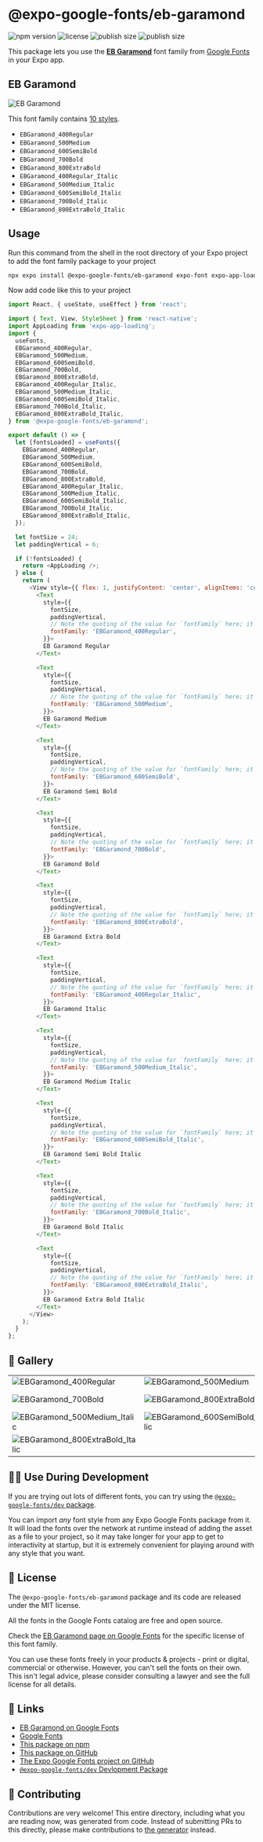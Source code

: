 # @expo-google-fonts/eb-garamond

![npm version](https://flat.badgen.net/npm/v/@expo-google-fonts/eb-garamond)
![license](https://flat.badgen.net/github/license/expo/google-fonts)
![publish size](https://flat.badgen.net/packagephobia/install/@expo-google-fonts/eb-garamond)
![publish size](https://flat.badgen.net/packagephobia/publish/@expo-google-fonts/eb-garamond)

This package lets you use the [**EB Garamond**](https://fonts.google.com/specimen/EB+Garamond) font family from [Google Fonts](https://fonts.google.com/) in your Expo app.

## EB Garamond

![EB Garamond](./font-family.png)

This font family contains [10 styles](#-gallery).

- `EBGaramond_400Regular`
- `EBGaramond_500Medium`
- `EBGaramond_600SemiBold`
- `EBGaramond_700Bold`
- `EBGaramond_800ExtraBold`
- `EBGaramond_400Regular_Italic`
- `EBGaramond_500Medium_Italic`
- `EBGaramond_600SemiBold_Italic`
- `EBGaramond_700Bold_Italic`
- `EBGaramond_800ExtraBold_Italic`

## Usage

Run this command from the shell in the root directory of your Expo project to add the font family package to your project
```sh
npx expo install @expo-google-fonts/eb-garamond expo-font expo-app-loading
```

Now add code like this to your project
```js
import React, { useState, useEffect } from 'react';

import { Text, View, StyleSheet } from 'react-native';
import AppLoading from 'expo-app-loading';
import {
  useFonts,
  EBGaramond_400Regular,
  EBGaramond_500Medium,
  EBGaramond_600SemiBold,
  EBGaramond_700Bold,
  EBGaramond_800ExtraBold,
  EBGaramond_400Regular_Italic,
  EBGaramond_500Medium_Italic,
  EBGaramond_600SemiBold_Italic,
  EBGaramond_700Bold_Italic,
  EBGaramond_800ExtraBold_Italic,
} from '@expo-google-fonts/eb-garamond';

export default () => {
  let [fontsLoaded] = useFonts({
    EBGaramond_400Regular,
    EBGaramond_500Medium,
    EBGaramond_600SemiBold,
    EBGaramond_700Bold,
    EBGaramond_800ExtraBold,
    EBGaramond_400Regular_Italic,
    EBGaramond_500Medium_Italic,
    EBGaramond_600SemiBold_Italic,
    EBGaramond_700Bold_Italic,
    EBGaramond_800ExtraBold_Italic,
  });

  let fontSize = 24;
  let paddingVertical = 6;

  if (!fontsLoaded) {
    return <AppLoading />;
  } else {
    return (
      <View style={{ flex: 1, justifyContent: 'center', alignItems: 'center' }}>
        <Text
          style={{
            fontSize,
            paddingVertical,
            // Note the quoting of the value for `fontFamily` here; it expects a string!
            fontFamily: 'EBGaramond_400Regular',
          }}>
          EB Garamond Regular
        </Text>

        <Text
          style={{
            fontSize,
            paddingVertical,
            // Note the quoting of the value for `fontFamily` here; it expects a string!
            fontFamily: 'EBGaramond_500Medium',
          }}>
          EB Garamond Medium
        </Text>

        <Text
          style={{
            fontSize,
            paddingVertical,
            // Note the quoting of the value for `fontFamily` here; it expects a string!
            fontFamily: 'EBGaramond_600SemiBold',
          }}>
          EB Garamond Semi Bold
        </Text>

        <Text
          style={{
            fontSize,
            paddingVertical,
            // Note the quoting of the value for `fontFamily` here; it expects a string!
            fontFamily: 'EBGaramond_700Bold',
          }}>
          EB Garamond Bold
        </Text>

        <Text
          style={{
            fontSize,
            paddingVertical,
            // Note the quoting of the value for `fontFamily` here; it expects a string!
            fontFamily: 'EBGaramond_800ExtraBold',
          }}>
          EB Garamond Extra Bold
        </Text>

        <Text
          style={{
            fontSize,
            paddingVertical,
            // Note the quoting of the value for `fontFamily` here; it expects a string!
            fontFamily: 'EBGaramond_400Regular_Italic',
          }}>
          EB Garamond Italic
        </Text>

        <Text
          style={{
            fontSize,
            paddingVertical,
            // Note the quoting of the value for `fontFamily` here; it expects a string!
            fontFamily: 'EBGaramond_500Medium_Italic',
          }}>
          EB Garamond Medium Italic
        </Text>

        <Text
          style={{
            fontSize,
            paddingVertical,
            // Note the quoting of the value for `fontFamily` here; it expects a string!
            fontFamily: 'EBGaramond_600SemiBold_Italic',
          }}>
          EB Garamond Semi Bold Italic
        </Text>

        <Text
          style={{
            fontSize,
            paddingVertical,
            // Note the quoting of the value for `fontFamily` here; it expects a string!
            fontFamily: 'EBGaramond_700Bold_Italic',
          }}>
          EB Garamond Bold Italic
        </Text>

        <Text
          style={{
            fontSize,
            paddingVertical,
            // Note the quoting of the value for `fontFamily` here; it expects a string!
            fontFamily: 'EBGaramond_800ExtraBold_Italic',
          }}>
          EB Garamond Extra Bold Italic
        </Text>
      </View>
    );
  }
};

```

## 🔡 Gallery


||||
|-|-|-|
|![EBGaramond_400Regular](./EBGaramond_400Regular.ttf.png)|![EBGaramond_500Medium](./EBGaramond_500Medium.ttf.png)|![EBGaramond_600SemiBold](./EBGaramond_600SemiBold.ttf.png)||
|![EBGaramond_700Bold](./EBGaramond_700Bold.ttf.png)|![EBGaramond_800ExtraBold](./EBGaramond_800ExtraBold.ttf.png)|![EBGaramond_400Regular_Italic](./EBGaramond_400Regular_Italic.ttf.png)||
|![EBGaramond_500Medium_Italic](./EBGaramond_500Medium_Italic.ttf.png)|![EBGaramond_600SemiBold_Italic](./EBGaramond_600SemiBold_Italic.ttf.png)|![EBGaramond_700Bold_Italic](./EBGaramond_700Bold_Italic.ttf.png)||
|![EBGaramond_800ExtraBold_Italic](./EBGaramond_800ExtraBold_Italic.ttf.png)||||


## 👩‍💻 Use During Development

If you are trying out lots of different fonts, you can try using the [`@expo-google-fonts/dev` package](https://github.com/expo/google-fonts/tree/master/font-packages/dev#readme).

You can import *any* font style from any Expo Google Fonts package from it. It will load the fonts
over the network at runtime instead of adding the asset as a file to your project, so it may take longer
for your app to get to interactivity at startup, but it is extremely convenient
for playing around with any style that you want.

## 📖 License

The `@expo-google-fonts/eb-garamond` package and its code are released under the MIT license.

All the fonts in the Google Fonts catalog are free and open source.

Check the [EB Garamond page on Google Fonts](https://fonts.google.com/specimen/EB+Garamond) for the specific license of this font family.

You can use these fonts freely in your products & projects - print or digital, commercial or otherwise. However, you can't sell the fonts on their own. This isn't legal advice, please consider consulting a lawyer and see the full license for all details.

## 🔗 Links

- [EB Garamond on Google Fonts](https://fonts.google.com/specimen/EB+Garamond)
- [Google Fonts](https://fonts.google.com/)
- [This package on npm](https://www.npmjs.com/package/@expo-google-fonts/eb-garamond)
- [This package on GitHub](https://github.com/expo/google-fonts/tree/master/font-packages/eb-garamond)
- [The Expo Google Fonts project on GitHub](https://github.com/expo/google-fonts)
- [`@expo-google-fonts/dev` Devlopment Package](https://github.com/expo/google-fonts/tree/master/font-packages/dev)

## 🤝 Contributing

Contributions are very welcome! This entire directory, including what you are reading now, was generated from code. Instead of submitting PRs to this directly, please make contributions to [the generator](https://github.com/expo/google-fonts/tree/master/packages/generator) instead.
